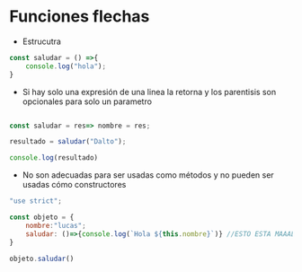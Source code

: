 # Funciones flechas

* Estrucutra

```js
const saludar = () =>{
    console.log("hola");
}
```

* Si hay solo una expresión de una linea la retorna y los parentisis son opcionales para solo un parametro

``` js

const saludar = res=> nombre = res;

resultado = saludar("Dalto");

console.log(resultado)
```

* No son adecuadas para ser usadas como métodos y no pueden ser usadas cómo constructores

```js
"use strict";

const objeto = {
    nombre:"lucas";
    saludar: ()=>{console.log(`Hola ${this.nombre}`)} //ESTO ESTA MAAAL, NO DEBE SER FLECHA PORQUE EL THIS NO EXISTE EN FUNCIONES FLECHA PORQUE EL THIS PASARA A REFERIRSE AL window
}

objeto.saludar()
```